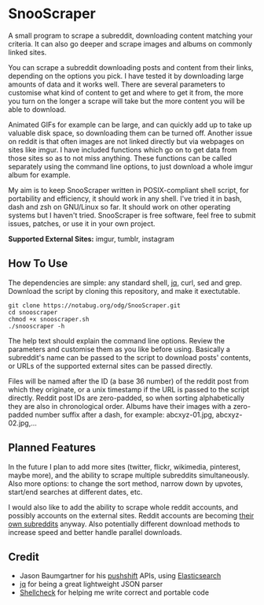 # SnooScraper

A small program to scrape a subreddit, downloading content matching your criteria. It can also go deeper and scrape images and albums on commonly linked sites.

You can scrape a subreddit downloading posts and content from their links, depending on the options you pick. I have tested it by downloading large amounts of data and it works well. There are several parameters to customise what kind of content to get and where to get it from, the more you turn on the longer a scrape will take but the more content you will be able to download. 
 
Animated GIFs for example can be large, and can quickly add up to take up valuable disk space, so downloading them can be turned off. Another issue on reddit is that often images are not linked directly but via webpages on sites like imgur. I have included functions which go on to get data from those sites so as to not miss anything. These functions can be called separately using the command line options, to just download a whole imgur album for 
example.

My aim is to keep SnooScraper written in POSIX-compliant shell script, for portability and efficiency, it should work in any shell. I've tried it in bash, dash and zsh on GNU/Linux so far. It should work on other operating systems but I haven't tried. SnooScraper is free software, feel free to submit issues, patches, or use it in your own project.

**Supported External Sites:** imgur, tumblr, instagram

## How To Use

The dependencies are simple: any standard shell, [jq](https://stedolan.github.io/jq/), curl, sed and grep.
Download the script by cloning this repository, and make it exectutable.

```
git clone https://notabug.org/odg/SnooScraper.git
cd snooscraper
chmod +x snooscraper.sh
./snooscraper -h
```

The help text should explain the command line options. Review the parameters and customise them as you like before using. Basically a subreddit's name can be passed to the script to download posts' contents, or URLs of the supported external sites can be passed directly.

Files will be named after the ID (a base 36 number) of the reddit post from which they originate, or a unix timestamp if the URL is passed to the script directly. Reddit post IDs are zero-padded, so when sorting alphabetically they are also in chronological order. Albums have their images with a zero-padded number suffix after a dash, for example: abcxyz-01.jpg, abcxyz-02.jpg,...

## Planned Features

In the future I plan to add more sites (twitter, flickr, wikimedia, pinterest, maybe more), and the ability to scrape multiple subreddits simultaneously. Also more options: to change the sort method, narrow down by upvotes, start/end searches at different dates, etc.

I would also like to add the ability to scrape whole reddit accounts, and possibly accounts on the external sites. Reddit accounts are becoming [their own subreddits](https://www.reddit.com/60p3n1) anyway. Also potentially different download methods to increase speed and better handle parallel downloads.

## Credit

 * Jason Baumgartner for his [pushshift](https://pushshift.io) APIs, using [Elasticsearch](https://www.elastic.co/products/elasticsearch)
 * [jq](https://stedolan.github.io/jq/) for being a great lightweight JSON parser
 * [Shellcheck](https://www.shellcheck.net/) for helping me write correct and portable code